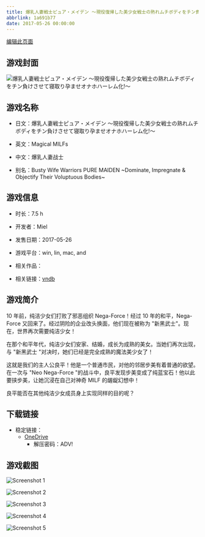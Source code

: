 ```yaml
---
title: 爆乳人妻戦士ピュア・メイデン ～現役復帰した美少女戦士の熟れムチボディをチン負けさせて寝取り孕ませオナホハーレム化!～
abbrlink: 1a691b77
date: 2017-05-26 00:00:00
---
```

[编辑此页面](https://github.com/ACG-3/ADV3-source/blob/main/source/_posts/games/%E7%88%86%E4%B9%B3%E4%BA%BA%E5%A6%BB%E6%88%A6%E5%A3%AB%E3%83%94%E3%83%A5%E3%82%A2%E3%83%BB%E3%83%A1%E3%82%A4%E3%83%87%E3%83%B3%20%EF%BD%9E%E7%8F%BE%E5%BD%B9%E5%BE%A9%E5%B8%B0%E3%81%97%E3%81%9F%E7%BE%8E%E5%B0%91%E5%A5%B3%E6%88%A6%E5%A3%AB%E3%81%AE%E7%86%9F%E3%82%8C%E3%83%A0%E3%83%81%E3%83%9C%E3%83%87%E3%82%A3%E3%82%92%E3%83%81%E3%83%B3%E8%B2%A0%E3%81%91%E3%81%95%E3%81%9B%E3%81%A6%E5%AF%9D%E5%8F%96%E3%82%8A%E5%AD%95%E3%81%BE%E3%81%9B%E3%82%AA%E3%83%8A%E3%83%9B%E3%83%8F%E3%83%BC%E3%83%AC%E3%83%A0%E5%8C%96%21%EF%BD%9E.md)

## 游戏封面

![爆乳人妻戦士ピュア・メイデン ～現役復帰した美少女戦士の熟れムチボディをチン負けさせて寝取り孕ませオナホハーレム化!～](https://pan.timero.xyz/onedrive/img_lib_001/%E7%88%86%E4%B9%B3%E4%BA%BA%E5%A6%BB%E6%88%A6%E5%A3%AB%E3%83%94%E3%83%A5%E3%82%A2%E3%83%BB%E3%83%A1%E3%82%A4%E3%83%87%E3%83%B3%20%EF%BD%9E%E7%8F%BE%E5%BD%B9%E5%BE%A9%E5%B8%B0%E3%81%97%E3%81%9F%E7%BE%8E%E5%B0%91%E5%A5%B3%E6%88%A6%E5%A3%AB%E3%81%AE%E7%86%9F%E3%82%8C%E3%83%A0%E3%83%81%E3%83%9C%E3%83%87%E3%82%A3%E3%82%92%E3%83%81%E3%83%B3%E8%B2%A0%E3%81%91%E3%81%95%E3%81%9B%E3%81%A6%E5%AF%9D%E5%8F%96%E3%82%8A%E5%AD%95%E3%81%BE%E3%81%9B%E3%82%AA%E3%83%8A%E3%83%9B%E3%83%8F%E3%83%BC%E3%83%AC%E3%83%A0%E5%8C%96%21%EF%BD%9E_cover.avif)


## 游戏名称

- 日文：爆乳人妻戦士ピュア・メイデン ～現役復帰した美少女戦士の熟れムチボディをチン負けさせて寝取り孕ませオナホハーレム化!～
- 英文：Magical MILFs
- 中文：爆乳人妻战士

- 别名：Busty Wife Warriors PURE MAIDEN ~Dominate, Impregnate & Objectify Their Voluptuous Bodies~


## 游戏信息

- 时长：7.5 h
- 开发者：Miel
- 发售日期：2017-05-26
- 游戏平台：win, lin, mac, and
- 相关作品：

- 相关链接：[vndb](https://vndb.org/v21232)


## 游戏简介

10 年前，纯洁少女们打败了邪恶组织 Nega-Force！经过 10 年的和平，Nega-Force 又回来了。经过阴险的企业改头换面，他们现在被称为 "新黑武士"。现在，世界再次需要纯洁少女！

在那个和平年代，纯洁少女们安家、结婚，成长为成熟的美女。当她们再次出现，与 "新黑武士 "对决时，她们已经是完全成熟的魔法美少女了！

这就是我们的主人公良平！他是一个普通市民，对他的邻居步美有着普通的欲望。在一次与 "Neo Nega-Force "的战斗中，良平发现步美变成了纯蓝宝石！他以此要挟步美，让她沉浸在自己对神奇 MILF 的龌龊幻想中！

良平能否在其他纯洁少女成员身上实现同样的目的呢？




## 下载链接

- 稳定链接：
    - [OneDrive](https://pan.timero.xyz/onedrive/adv_lib_001/%E7%88%86%E4%B9%B3%E4%BA%BA%E5%A6%BB%E6%88%A6%E5%A3%AB%E3%83%94%E3%83%A5%E3%82%A2%E3%83%BB%E3%83%A1%E3%82%A4%E3%83%87%E3%83%B3%20%EF%BD%9E%E7%8F%BE%E5%BD%B9%E5%BE%A9%E5%B8%B0%E3%81%97%E3%81%9F%E7%BE%8E%E5%B0%91%E5%A5%B3%E6%88%A6%E5%A3%AB%E3%81%AE%E7%86%9F%E3%82%8C%E3%83%A0%E3%83%81%E3%83%9C%E3%83%87%E3%82%A3%E3%82%92%E3%83%81%E3%83%B3%E8%B2%A0%E3%81%91%E3%81%95%E3%81%9B%E3%81%A6%E5%AF%9D%E5%8F%96%E3%82%8A%E5%AD%95%E3%81%BE%E3%81%9B%E3%82%AA%E3%83%8A%E3%83%9B%E3%83%8F%E3%83%BC%E3%83%AC%E3%83%A0%E5%8C%96%21%EF%BD%9E)
        - 解压密码：ADV!



## 游戏截图


![Screenshot 1](https://pan.timero.xyz/onedrive/img_lib_001/%E7%88%86%E4%B9%B3%E4%BA%BA%E5%A6%BB%E6%88%A6%E5%A3%AB%E3%83%94%E3%83%A5%E3%82%A2%E3%83%BB%E3%83%A1%E3%82%A4%E3%83%87%E3%83%B3%20%EF%BD%9E%E7%8F%BE%E5%BD%B9%E5%BE%A9%E5%B8%B0%E3%81%97%E3%81%9F%E7%BE%8E%E5%B0%91%E5%A5%B3%E6%88%A6%E5%A3%AB%E3%81%AE%E7%86%9F%E3%82%8C%E3%83%A0%E3%83%81%E3%83%9C%E3%83%87%E3%82%A3%E3%82%92%E3%83%81%E3%83%B3%E8%B2%A0%E3%81%91%E3%81%95%E3%81%9B%E3%81%A6%E5%AF%9D%E5%8F%96%E3%82%8A%E5%AD%95%E3%81%BE%E3%81%9B%E3%82%AA%E3%83%8A%E3%83%9B%E3%83%8F%E3%83%BC%E3%83%AC%E3%83%A0%E5%8C%96%21%EF%BD%9E_Screenshot_1.avif)

![Screenshot 2](https://pan.timero.xyz/onedrive/img_lib_001/%E7%88%86%E4%B9%B3%E4%BA%BA%E5%A6%BB%E6%88%A6%E5%A3%AB%E3%83%94%E3%83%A5%E3%82%A2%E3%83%BB%E3%83%A1%E3%82%A4%E3%83%87%E3%83%B3%20%EF%BD%9E%E7%8F%BE%E5%BD%B9%E5%BE%A9%E5%B8%B0%E3%81%97%E3%81%9F%E7%BE%8E%E5%B0%91%E5%A5%B3%E6%88%A6%E5%A3%AB%E3%81%AE%E7%86%9F%E3%82%8C%E3%83%A0%E3%83%81%E3%83%9C%E3%83%87%E3%82%A3%E3%82%92%E3%83%81%E3%83%B3%E8%B2%A0%E3%81%91%E3%81%95%E3%81%9B%E3%81%A6%E5%AF%9D%E5%8F%96%E3%82%8A%E5%AD%95%E3%81%BE%E3%81%9B%E3%82%AA%E3%83%8A%E3%83%9B%E3%83%8F%E3%83%BC%E3%83%AC%E3%83%A0%E5%8C%96%21%EF%BD%9E_Screenshot_2.avif)

![Screenshot 3](https://pan.timero.xyz/onedrive/img_lib_001/%E7%88%86%E4%B9%B3%E4%BA%BA%E5%A6%BB%E6%88%A6%E5%A3%AB%E3%83%94%E3%83%A5%E3%82%A2%E3%83%BB%E3%83%A1%E3%82%A4%E3%83%87%E3%83%B3%20%EF%BD%9E%E7%8F%BE%E5%BD%B9%E5%BE%A9%E5%B8%B0%E3%81%97%E3%81%9F%E7%BE%8E%E5%B0%91%E5%A5%B3%E6%88%A6%E5%A3%AB%E3%81%AE%E7%86%9F%E3%82%8C%E3%83%A0%E3%83%81%E3%83%9C%E3%83%87%E3%82%A3%E3%82%92%E3%83%81%E3%83%B3%E8%B2%A0%E3%81%91%E3%81%95%E3%81%9B%E3%81%A6%E5%AF%9D%E5%8F%96%E3%82%8A%E5%AD%95%E3%81%BE%E3%81%9B%E3%82%AA%E3%83%8A%E3%83%9B%E3%83%8F%E3%83%BC%E3%83%AC%E3%83%A0%E5%8C%96%21%EF%BD%9E_Screenshot_3.avif)

![Screenshot 4](https://pan.timero.xyz/onedrive/img_lib_001/%E7%88%86%E4%B9%B3%E4%BA%BA%E5%A6%BB%E6%88%A6%E5%A3%AB%E3%83%94%E3%83%A5%E3%82%A2%E3%83%BB%E3%83%A1%E3%82%A4%E3%83%87%E3%83%B3%20%EF%BD%9E%E7%8F%BE%E5%BD%B9%E5%BE%A9%E5%B8%B0%E3%81%97%E3%81%9F%E7%BE%8E%E5%B0%91%E5%A5%B3%E6%88%A6%E5%A3%AB%E3%81%AE%E7%86%9F%E3%82%8C%E3%83%A0%E3%83%81%E3%83%9C%E3%83%87%E3%82%A3%E3%82%92%E3%83%81%E3%83%B3%E8%B2%A0%E3%81%91%E3%81%95%E3%81%9B%E3%81%A6%E5%AF%9D%E5%8F%96%E3%82%8A%E5%AD%95%E3%81%BE%E3%81%9B%E3%82%AA%E3%83%8A%E3%83%9B%E3%83%8F%E3%83%BC%E3%83%AC%E3%83%A0%E5%8C%96%21%EF%BD%9E_Screenshot_4.avif)

![Screenshot 5](https://pan.timero.xyz/onedrive/img_lib_001/%E7%88%86%E4%B9%B3%E4%BA%BA%E5%A6%BB%E6%88%A6%E5%A3%AB%E3%83%94%E3%83%A5%E3%82%A2%E3%83%BB%E3%83%A1%E3%82%A4%E3%83%87%E3%83%B3%20%EF%BD%9E%E7%8F%BE%E5%BD%B9%E5%BE%A9%E5%B8%B0%E3%81%97%E3%81%9F%E7%BE%8E%E5%B0%91%E5%A5%B3%E6%88%A6%E5%A3%AB%E3%81%AE%E7%86%9F%E3%82%8C%E3%83%A0%E3%83%81%E3%83%9C%E3%83%87%E3%82%A3%E3%82%92%E3%83%81%E3%83%B3%E8%B2%A0%E3%81%91%E3%81%95%E3%81%9B%E3%81%A6%E5%AF%9D%E5%8F%96%E3%82%8A%E5%AD%95%E3%81%BE%E3%81%9B%E3%82%AA%E3%83%8A%E3%83%9B%E3%83%8F%E3%83%BC%E3%83%AC%E3%83%A0%E5%8C%96%21%EF%BD%9E_Screenshot_5.avif)

